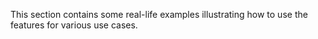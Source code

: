 This section contains some real-life examples illustrating how to use the features for various use cases.

